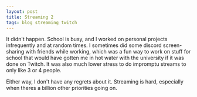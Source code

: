 ```yaml
---
layout: post
title: Streaming 2
tags: blog streaming twitch
---
```


It didn't happen. School is busy, and I worked on personal projects infrequently and at random times. I sometimes did some discord screen-sharing with friends while working, which was a fun way to work on stuff for school that would have gotten me in hot water with the university if it was done on Twitch. It was also much lower stress to do impromptu streams to only like 3 or 4 people.

Either way, I don't have any regrets about it. Streaming is hard, especially when theres a billion other priorities going on.

